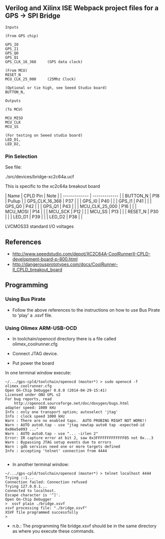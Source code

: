 
## Verilog and Xilinx ISE Webpack project files for a GPS -> SPI Bridge

```
Inputs         

(From GPS chip)

GPS_I0
GPS_I1
GPS_Q0
GPS_Q1
GPS_CLK_16_368     (GPS data clock)

(From MCU)
RESET_N
MCU_CLK_25_000     (25Mhz Clock)

(Optional or tie high, see Seeed Studio board)
BUTTON_N,

Outputs       

(To MCU) 

MCU_MISO
MCU_CLK
MCU_SS

(For testing on Seeed studio board)
LED_D1,
LED_D2,

```

### Pin Selection

See file:

./src/devices/bridge-xc2c64a.ucf

This is specific to the xc2c64a breakout board

| Name            | CPLD Pin | Note        |
| -------------   | -------------          |
| BUTTON_N        | P18      | Pullup      |
| GPS_CLK_16_368  | P37      |             |
| GPS_I0          | P40      |             |
| GPS_I1          | P41      |             |
| GPS_Q0          | P42      |             |
| GPS_Q1          | P43      |             |
| MCU_CLK_25_000  | P16      |             |
| MCU_MOSI        | P14      |             |
| MCU_SCK         | P12      |             |
| MCU_SS          | P13      |             |
| RESET_N         | P30      |             |
| LED_D1          | P39      |             |
| LED_D2          | P38      |             |

LVCMOS33 standard I/O voltages




## References

* http://www.seeedstudio.com/depot/XC2C64A-CoolRunnerII-CPLD-development-board-p-800.html
* http://dangerousprototypes.com/docs/CoolRunner-II_CPLD_breakout_board

## Programming

### Using Bus Pirate

* Follow the above references to the instructions on how to use Bus Pirate to 'play' a .xsvf file.

### Using Olimex ARM-USB-OCD

* In toolchain/openocd directory there is a file called olimex_coolrunner.cfg

* Connect JTAG device.
* Put power the board

In one terminal window execute:

```
~/.../gps-cpld/toolchain/openocd (master*) > sudo openocd -f olimex_coolrunner.cfg 
Open On-Chip Debugger 0.8.0 (2014-04-29-15:41)
Licensed under GNU GPL v2
For bug reports, read
	http://openocd.sourceforge.net/doc/doxygen/bugs.html
adapter speed: 1000 kHz
Info : only one transport option; autoselect 'jtag'
Info : clock speed 1000 kHz
Warn : There are no enabled taps.  AUTO PROBING MIGHT NOT WORK!!
Warn : AUTO auto0.tap - use "jtag newtap auto0 tap -expected-id 0x06e5e093 ..."
Warn : AUTO auto0.tap - use "... -irlen 2"
Error: IR capture error at bit 2, saw 0x3FFFFFFFFFFFFF05 not 0x...3
Warn : Bypassing JTAG setup events due to errors
Warn : gdb services need one or more targets defined
Info : accepting 'telnet' connection from 4444


```

* In another terminal window:

```
~/.../gps-cpld/toolchain/openocd (master*) > telnet localhost 4444
Trying ::1...
Connection failed: Connection refused
Trying 127.0.0.1...
Connected to localhost.
Escape character is '^]'.
Open On-Chip Debugger
>  xsvf plain ./bridge.xsvf
xsvf processing file: "./bridge.xsvf"
XSVF file programmed successfully
> 

```

* n.b.: The programming file bridge.xsvf should be in the same directory as where you execute these commands.


